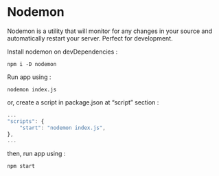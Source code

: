 # Nodemon

Nodemon is a utility that will monitor for any changes in your source and automatically restart your server. Perfect for development.

Install nodemon on devDependencies :

```text
npm i -D nodemon
```

Run app using :

```text
nodemon index.js
```

or, create a script in package.json at “script” section :

```javascript
...
"scripts": {
    "start": "nodemon index.js",
},
...
```

then, run app using :

```text
npm start
```